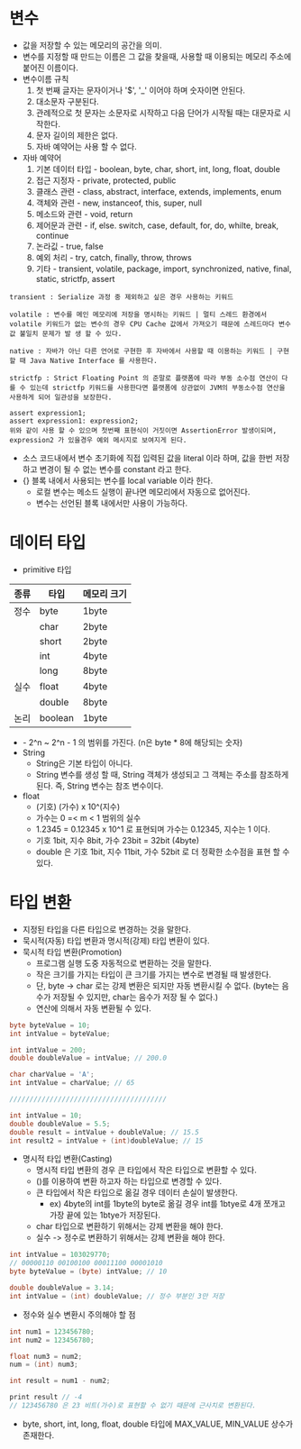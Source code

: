 # 변수

* 값을 저장할 수 있는 메모리의 공간을 의미.
* 변수를 지정할 때 만드는 이름은 그 값을 찾을때, 사용할 때 이용되는 메모리 주소에 붙어진 이름이다.
* 변수이름 규칙
    1. 첫 번째 글자는 문자이거나 '$', '_' 이어야 하며 숫자이면 안된다.
    2. 대소문자 구분된다.
    3. 관례적으로 첫 문자는 소문자로 시작하고 다음 단어가 시작될 때는 대문자로 시작한다.
    4. 문자 길이의 제한은 없다.
    5. 자바 예약어는 사용 할 수 없다.
* 자바 예약어
    1. 기본 데이터 타입 - boolean, byte, char, short, int, long, float, double
    2. 접근 지정자 - private, protected, public
    3. 클래스 관련 - class, abstract, interface, extends, implements, enum
    4. 객체와 관련 - new, instanceof, this, super, null
    5. 메소드와 관련 - void, return
    6. 제어문과 관련 - if, else. switch, case, default, for, do, whilte, break, continue
    7. 논라깂 - true, false
    8. 예외 처리 - try, catch, finally, throw, throws
    9. 기타 - transient, volatile, package, import, synchronized, native, final, static, strictfp, assert

```
transient : Serialize 과정 중 제외하고 싶은 경우 사용하는 키워드

volatile : 변수를 메인 메모리에 저장을 명시하는 키워드 | 멀티 스레드 환경에서 volatile 키워드가 없는 변수의 경우 CPU Cache 값에서 가져오기 때문에 스레드마다 변수 값 불일치 문제가 발 생 할 수 있다.

native : 자바가 아닌 다른 언어로 구현한 후 자바에서 사용할 때 이용하는 키워드 | 구현할 때 Java Native Interface 를 사용한다.

strictfp : Strict Floating Point 의 준말로 플랫폼에 따라 부동 소수점 연산이 다를 수 있는데 strictfp 키워드를 사용한다면 플랫폼에 상관없이 JVM의 부동소수점 연산을 사용하게 되어 일관성을 보장한다.

assert expression1;
assert expression1: expression2;
위와 같이 사용 할 수 있으며 첫번째 표현식이 거짓이면 AssertionError 발생이되며, expression2 가 있을경우 예외 메시지로 보여지게 된다.
```

* 소스 코드내에서 변수 초기화에 직접 입력된 값을 literal 이라 하며, 값을 한번 저장하고 변경이 될 수 없는 변수를 constant 라고 한다.
* {} 블록 내에서 사용되는 변수를 local variable 이라 한다.
    * 로컬 변수는 메소드 실행이 끝나면 메모리에서 자동으로 없어진다.
    * 변수는 선언된 블록 내에서만 사용이 가능하다.

# 데이터 타입

* primitive 타입

| 종류 | 타입    | 메모리 크기 |
|------|---------|-------------|
| 정수 | byte    | 1byte       |
|      | char    | 2byte       |
|      | short   | 2byte       |
|      | int     | 4byte       |
|      | long    | 8byte       |
| 실수 | float   | 4byte       |
|      | double  | 8byte       |
| 논리 | boolean | 1byte       |

* \- 2^n ~ 2^n - 1 의 범위를 가진다. (n은 byte * 8에 해당되는 숫자)
* String
    * String은 기본 타입이 아니다.
    * String 변수를 생성 할 때, String 객체가 생성되고 그 객체는 주소를 참조하게 된다. 즉, String 변수는 참조 변수이다.
* float
    * (기호) (가수) x 10^(지수)
    * 가수는 0 =< m < 1 범위의 실수
    * 1.2345 = 0.12345 x 10^1 로 표현되며 가수는 0.12345, 지수는 1 이다.
    * 기호 1bit, 지수 8bit, 가수 23bit = 32bit (4byte)
    * double 은 기호 1bit, 지수 11bit, 가수 52bit 로 더 정확한 소수점을 표현 할 수 있다.

# 타입 변환

* 지정된 타입을 다른 타입으로 변경하는 것을 말한다.
* 묵시적(자동) 타입 변환과 명시적(강제) 타입 변환이 있다.
* 묵시적 타입 변환(Promotion)
    * 프로그램 실행 도중 자동적으로 변환하는 것을 말한다.
    * 작은 크기를 가지는 타입이 큰 크기를 가지는 변수로 변경될 때 발생한다.
    * 단, byte -> char 로는 강제 변환은 되지만 자동 변환시킬 수 없다. (byte는 음수가 저장될 수 있지만, char는 음수가 저장 될 수 없다.)
    * 연산에 의해서 자동 변환될 수 있다.

```java
byte byteValue = 10;
int intValue = byteValue;

int intValue = 200;
double doubleValue = intValue; // 200.0

char charValue = 'A';
int intValue = charValue; // 65

///////////////////////////////////////

int intValue = 10;
double doubleValue = 5.5;
double result = intValue + doubleValue; // 15.5
int result2 = intValue + (int)doubleValue; // 15
```

* 명시적 타입 변환(Casting)
    * 명시적 타입 변환의 경우 큰 타입에서 작은 타입으로 변환할 수 있다.
    * ()를 이용하여 변환 하고자 하는 타입으로 변경할 수 있다.
    * 큰 타입에서 작은 타입으로 옮길 경우 데이터 손실이 발생한다.
        * ex) 4byte의 int를 1byte의 byte로 옮길 경우 int를 1btye로 4개 쪼개고 가장 끝에 있는 1btye가 저장된다.
    * char 타입으로 변환하기 위해서는 강제 변환을 해야 한다.
    * 실수 -> 정수로 변환하기 위해서는 강제 변환을 해야 한다.


```java
int intValue = 103029770;
// 00000110 00100100 00011100 00001010
byte byteValue = (byte) intValue; // 10

double doubleValue = 3.14;
int intValue = (int) doubleValue; // 정수 부분인 3만 저장
```

* 정수와 실수 변환시 주의해야 할 점

```java
int num1 = 123456780;
int num2 = 123456780;

float num3 = num2;
num = (int) num3;

int result = num1 - num2;

print result // -4
// 123456780 은 23 비트(가수)로 표현할 수 없기 때문에 근사치로 변환된다.
```

* byte, short, int, long, float, double 타입에 MAX_VALUE, MIN_VALUE 상수가 존재한다.
